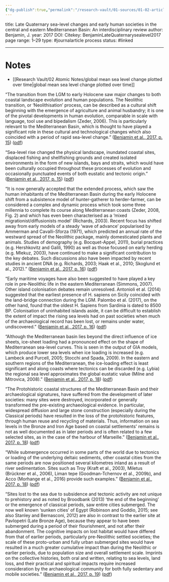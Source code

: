 ```yaml
---
{"dg-publish":true,"permalink":"/research-vault/01-sources/01-02-articles/benjamin-late-quaternarysealevel2017/"}
---
```



title: Late Quaternary sea-level changes and early human societies in the central and eastern Mediterranean Basin: An interdisciplinary review
author: Benjamin, J.
year: 2017
DOI: 
Citekey: BenjaminLateQuaternarysealevel2017
page range: 1–29
type: #journalarticle
process status: #linked  

_ _ _ _
# Notes

- [[Research Vault/02 Atomic Notes/global mean sea level change plotted over time\|global mean sea level change plotted over time]]

“The transition from the LGM to early Holocene saw major changes to both coastal landscape evolution and human populations. The Neolithic transition, or ‘Neolithisation’ process, can be described as a cultural shift beginning with the emergence of agriculture and animal husbandry; it is one of the pivotal developments in human evolution, comparable in scale with language, tool use and bipedalism (Zeder, 2006). This is particularly relevant to the Mediterranean Basin, which is thought to have played a significant role in these cultural and technological changes which also coincided with a period of rapid sea-level change.” ([Benjamin et al., 2017, p. 15](zotero://select/library/items/I3N2SXXH)) ([pdf](zotero://open-pdf/library/items/PTNVIPHE?page=15&annotation=JCKK2CL7))

“Sea-level rise changed the physical landscape, inundated coastal sites, displaced fishing and shellfishing grounds and created isolated environments in the form of new islands, bays and straits, which would have been culturally occupied throughout these processes of evolution and occasionally punctuated events of both eustatic and tectonic origin.” ([Benjamin et al., 2017, p. 15](zotero://select/library/items/I3N2SXXH)) ([pdf](zotero://open-pdf/library/items/PTNVIPHE?page=15&annotation=ERLAJILK))

“It is now generally accepted that the extended process, which saw the human inhabitants of the Mediterranean Basin during the early Holocene shift from a subsistence model of hunter-gatherer to herder-farmer, can be considered a complex and dynamic process which took some three millennia to complete its course along Mediterranean coasts (Zeder, 2008, Fig. 2) and which has even been characterised as a ‘mixed migrationist/diffusionists model’ (Richards, 2003). Recent focus has shifted away from early models of a steady ‘wave of advance’ popularised by Ammerman and Cavalli-Sforza (1971), which predicted an annual rate of the westward spread of the Neolithic package, mainly domesticated plants and animals. Studies of demography (e.g. Bocquet-Appel, 2011), burial practices (e.g. Hershkovitz and Galili, 1990) as well as those focused on early herding (e.g. Mlekuz, 2003), have continued to make a significant contribution to the key debates. Such discussions also have been impacted by recent studies in ancient DNA (e.g. Richards, 2003; Haak et al., 2010; Skoglund et al., 2012).” ([Benjamin et al., 2017, p. 16](zotero://select/library/items/I3N2SXXH)) ([pdf](zotero://open-pdf/library/items/PTNVIPHE?page=16&annotation=PXXUUVLY))

“Early maritime voyages have also been suggested to have played a key role in pre-Neolithic life in the eastern Mediterranean (Simmons, 2007). Other island colonisation debates remain unresolved. Antonioli et al. (2014) suggested that the earliest presence of H. sapiens on Sicily coincided with the land-bridge connection during the LGM. Palombo et al. (2017), on the other hand, found that the oldest H. Sapiens from Sardinia is dated to 8500 BP. Colonisation of uninhabited islands aside, it can be difficult to establish the extent of impact the rising sea levels had on past societies when much of the archaeological record has been lost, or remains under water, undiscovered.” ([Benjamin et al., 2017, p. 16](zotero://select/library/items/I3N2SXXH)) ([pdf](zotero://open-pdf/library/items/PTNVIPHE?page=16&annotation=CWWVAPFN))

“Although the Mediterranean basin lies beyond the direct influence of ice sheets, ice-sheet loading had a pronounced effect on the shape of Mediterranean sea-level curves. This is seen in the output of GIA models, which produce lower sea levels when ice loading is increased (e.g. Lambeck and Purcell, 2005; Stocchi and Spada, 2009). In the eastern and southern regions of the Mediterranean, the ice-loading effect is least significant and along coasts where tectonics can be discarded (e.g. Lybia) the regional sea level approximates the global eustatic value (Milne and Mitrovica, 2008).” ([Benjamin et al., 2017, p. 18](zotero://select/library/items/I3N2SXXH)) ([pdf](zotero://open-pdf/library/items/PTNVIPHE?page=18&annotation=ANNLWLR9))

“The Protohistoric coastal structures of the Mediterranean Basin and their archaeological signatures, have suffered from the development of later societies: many sites were destroyed, incorporated or generally transformed the pre-existing archaeological evidence. In particular, widespread diffusion and large stone construction (especially during the Classical periods) have resulted in the loss of the protohistoric features, through human reuse and recycling of materials. Thus, information on sea levels in the Bronze and Iron Age based on coastal settlements' remains is not as well documented as in later periods and is often related to a few selected sites, as in the case of the harbour of Marseille.” ([Benjamin et al., 2017, p. 18](zotero://select/library/items/I3N2SXXH)) ([pdf](zotero://open-pdf/library/items/PTNVIPHE?page=18&annotation=3VT6PSYR))

“While submergence occurred in some parts of the world due to tectonics or loading of the underlying deltaic sediments, other coastal cities from the same periods are now positioned several kilometres inland as a result of river sedimentation. Sites such as Troy (Kraft et al., 2003), Miletus (Brückner et al., 2006), Liman tepe (Goodman-Tchernov et al., 2009b), and Acco (Morhange et al., 2016) provide such examples.” ([Benjamin et al., 2017, p. 18](zotero://select/library/items/I3N2SXXH)) ([pdf](zotero://open-pdf/library/items/PTNVIPHE?page=18&annotation=2G23IM4N))

“Sites lost to the sea due to subsidence and tectonic activity are not unique to prehistory and as noted by Broodbank (2013) ‘the end of the beginning’ or the emergence of classical periods, saw entire cities submerged. The now well known ‘sunken cities’ of Egypt (Robinson and Goddio, 2015; see also Stanley and Bernasconi, 2012) are also in contrast to the earlier site at Pavlopetri (Late Bronze Age), because they appear to have been submerged during a period of their flourishment, and not after their abandonment. The cognitive impacts on lost habitat would have differed from that of earlier periods, particularly pre-Neolithic settled societies; the scale of these proto-urban and fully urban submerged sites would have resulted in a much greater cumulative impact than during the Neolithic or earlier periods, due to population size and overall settlement scale. Imprints on the collective histories, both oral and written, relating to sea levels, land loss, and their practical and spiritual impacts require increased consideration by the archaeological community for both fully sedentary and mobile societies.” ([Benjamin et al., 2017, p. 19](zotero://select/library/items/I3N2SXXH)) ([pdf](zotero://open-pdf/library/items/PTNVIPHE?page=19&annotation=B5FVPT5M))